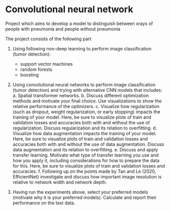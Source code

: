 # Convolutional neural network
Project which aims to develop a model to distinguish between xrays of people with pneumonia and people without pneumonia

The project consists of the following part

1. Using following non-deep learning to perform image classification (tumor detection): 
    - support vector machines 
    - random forests  
    - boosting 


2.	Using convolutional neural networks to perform image classification (tumor detection) and trying with alternative CNN models that includes:
a.	Spatial transformer networks.
b.	Discuss different optimization methods and motivate your final choice. Use visualizations to show the relative performance of the optimizers.
c.	Visualize how regularization (such as dropout, weight regularization, or early stopping) impacts the training of your model. Here, be sure to visualize plots of train and validation losses and accuracies both with and without the use of regularization. Discuss regularization and its relation to overfitting.
d.	Visualize how data augmentation impacts the training of your model. Here, be sure to visualize plots of train and validation losses and accuracies both with and without the use of data augmentation. Discuss data augmentation and its relation to overfitting. 
e.	Discuss and apply transfer learning. Motivate what type of transfer learning you use and how you apply it, including considerations for how to prepare the data for this. Here, be sure to visualize plots of train and validation losses and accuracies.
f.	Following up on the points made by Tan and Le (2020, EfficientNet) investigate and discuss how important image resolution is relative to network width and network depth.
3.	Having run the experiments above, select your preferred models (motivate why it is your preferred models). Calculate and report their performance on the test data.
